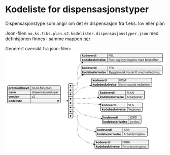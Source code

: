 # Kodeliste for dispensasjonstyper

Dispensasjonstype som angir om det er dispensasjon fra f.eks. lov eller plan

Json-filen `no.ks.fiks.plan.v2.kodelister.dispensasjonstyper.json` med definisjonen finnes i samme mappen [her](no.ks.fiks.plan.v2.kodelister.dispensasjonstyper.json)

Generert oversikt fra json-filen:
![dispensasjonstyper](no.ks.fiks.plan.v2.kodelister.dispensasjonstyper.svg)